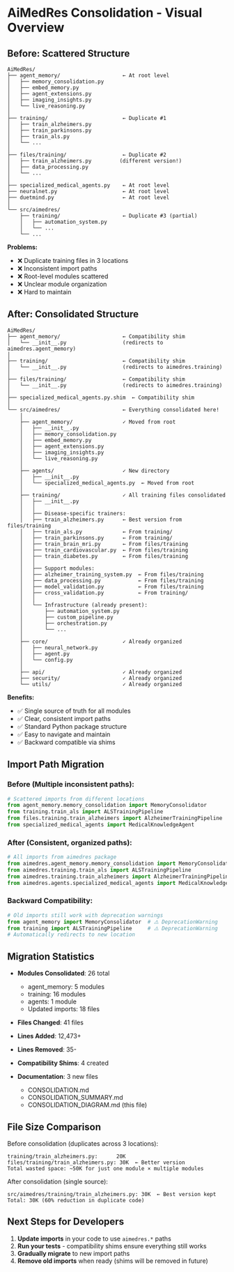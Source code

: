 # AiMedRes Consolidation - Visual Overview

## Before: Scattered Structure

```
AiMedRes/
├── agent_memory/                    ← At root level
│   ├── memory_consolidation.py
│   ├── embed_memory.py
│   ├── agent_extensions.py
│   ├── imaging_insights.py
│   └── live_reasoning.py
│
├── training/                        ← Duplicate #1
│   ├── train_alzheimers.py
│   ├── train_parkinsons.py
│   ├── train_als.py
│   └── ...
│
├── files/training/                  ← Duplicate #2
│   ├── train_alzheimers.py         (different version!)
│   ├── data_processing.py
│   └── ...
│
├── specialized_medical_agents.py    ← At root level
├── neuralnet.py                     ← At root level
├── duetmind.py                      ← At root level
│
└── src/aimedres/
    ├── training/                    ← Duplicate #3 (partial)
    │   ├── automation_system.py
    │   └── ...
    └── ...
```

**Problems:**
- ❌ Duplicate training files in 3 locations
- ❌ Inconsistent import paths
- ❌ Root-level modules scattered
- ❌ Unclear module organization
- ❌ Hard to maintain

## After: Consolidated Structure

```
AiMedRes/
├── agent_memory/                    ← Compatibility shim
│   └── __init__.py                  (redirects to aimedres.agent_memory)
│
├── training/                        ← Compatibility shim
│   └── __init__.py                  (redirects to aimedres.training)
│
├── files/training/                  ← Compatibility shim
│   └── __init__.py                  (redirects to aimedres.training)
│
├── specialized_medical_agents.py.shim  ← Compatibility shim
│
└── src/aimedres/                    ← Everything consolidated here!
    │
    ├── agent_memory/                ✓ Moved from root
    │   ├── __init__.py
    │   ├── memory_consolidation.py
    │   ├── embed_memory.py
    │   ├── agent_extensions.py
    │   ├── imaging_insights.py
    │   └── live_reasoning.py
    │
    ├── agents/                      ✓ New directory
    │   ├── __init__.py
    │   └── specialized_medical_agents.py  ← Moved from root
    │
    ├── training/                    ✓ All training files consolidated
    │   ├── __init__.py
    │   │
    │   ├── Disease-specific trainers:
    │   ├── train_alzheimers.py      ← Best version from files/training
    │   ├── train_als.py             ← From training/
    │   ├── train_parkinsons.py      ← From training/
    │   ├── train_brain_mri.py       ← From files/training
    │   ├── train_cardiovascular.py  ← From files/training
    │   ├── train_diabetes.py        ← From files/training
    │   │
    │   ├── Support modules:
    │   ├── alzheimer_training_system.py  ← From files/training
    │   ├── data_processing.py            ← From files/training
    │   ├── model_validation.py           ← From files/training
    │   ├── cross_validation.py           ← From training/
    │   │
    │   └── Infrastructure (already present):
    │       ├── automation_system.py
    │       ├── custom_pipeline.py
    │       ├── orchestration.py
    │       └── ...
    │
    ├── core/                        ✓ Already organized
    │   ├── neural_network.py
    │   ├── agent.py
    │   └── config.py
    │
    ├── api/                         ✓ Already organized
    ├── security/                    ✓ Already organized
    └── utils/                       ✓ Already organized
```

**Benefits:**
- ✅ Single source of truth for all modules
- ✅ Clear, consistent import paths
- ✅ Standard Python package structure
- ✅ Easy to navigate and maintain
- ✅ Backward compatible via shims

## Import Path Migration

### Before (Multiple inconsistent paths):
```python
# Scattered imports from different locations
from agent_memory.memory_consolidation import MemoryConsolidator
from training.train_als import ALSTrainingPipeline
from files.training.train_alzheimers import AlzheimerTrainingPipeline
from specialized_medical_agents import MedicalKnowledgeAgent
```

### After (Consistent, organized paths):
```python
# All imports from aimedres package
from aimedres.agent_memory.memory_consolidation import MemoryConsolidator
from aimedres.training.train_als import ALSTrainingPipeline
from aimedres.training.train_alzheimers import AlzheimerTrainingPipeline
from aimedres.agents.specialized_medical_agents import MedicalKnowledgeAgent
```

### Backward Compatibility:
```python
# Old imports still work with deprecation warnings
from agent_memory import MemoryConsolidator  # ⚠️ DeprecationWarning
from training import ALSTrainingPipeline     # ⚠️ DeprecationWarning
# Automatically redirects to new location
```

## Migration Statistics

- **Modules Consolidated**: 26 total
  - agent_memory: 5 modules
  - training: 16 modules  
  - agents: 1 module
  - Updated imports: 18 files
  
- **Files Changed**: 41 files
- **Lines Added**: 12,473+
- **Lines Removed**: 35-

- **Compatibility Shims**: 4 created
- **Documentation**: 3 new files
  - CONSOLIDATION.md
  - CONSOLIDATION_SUMMARY.md
  - CONSOLIDATION_DIAGRAM.md (this file)

## File Size Comparison

Before consolidation (duplicates across 3 locations):
```
training/train_alzheimers.py:      20K
files/training/train_alzheimers.py: 30K  ← Better version
Total wasted space: ~50K for just one module × multiple modules
```

After consolidation (single source):
```
src/aimedres/training/train_alzheimers.py: 30K  ← Best version kept
Total: 30K (60% reduction in duplicate code)
```

## Next Steps for Developers

1. **Update imports** in your code to use `aimedres.*` paths
2. **Run your tests** - compatibility shims ensure everything still works
3. **Gradually migrate** to new import paths
4. **Remove old imports** when ready (shims will be removed in future)

